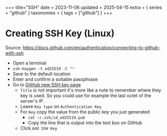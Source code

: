 +++
title="SSH"
date = 2023-11-06
updated = 2025-04-15
extra = { series = "github" }
taxonomies = { tags = ["github"] }
+++

# Creating SSH Key (Linux)

Source: <https://docs.github.com/en/authentication/connecting-to-github-with-ssh>

- Open a terminal
- `ssh-keygen -t ed25519 -C ""`
- Save to the default location
- Enter and confirm a suitable passphrase
- Go to [GitHub new SSH key page](https://github.com/settings/ssh/new)
  - `Title` is not important it's more like a note to remember where they key is used. So you could use for example
    the last octet of the server's IP.
  - Leave `Key type` on `Authentication Key`
  - For `Key` copy the value from the public key you just generated
    - `cat ~/.ssh/id_ed25519.pub`
    - Copy the line that is output into the text box on GitHub
  - Click `Add SSH Key`
